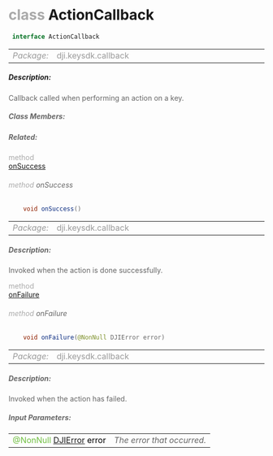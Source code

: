 <div class="article"><h1 ><font color="#AAA">class </font>ActionCallback</h1></div>

~~~java
 interface ActionCallback 
~~~

<html><table class="table-supportedby"><tr valign="top"><td width=15%><font color="#999"><i>Package:</i></td><td width=85%><font color="#999">dji.keysdk.callback</td></tr></table></html>



##### Description:



<font color="#666">Callback called when performing an action on a key.



##### Class Members:



##### Related:

<div class="api-row" id="djikeymanager_actioncallback_interface_onsuccess"><div class="api-col left"></div><div class="api-col middle" style="color:#AAA">method</div><div class="api-col right"><a class="trigger" href="#djikeymanager_actioncallback_interface_onsuccess_inline">onSuccess</a></div></div><div class="inline-doc" id="djikeymanager_actioncallback_interface_onsuccess_inline"

><div class="article"><h6 ><font color="#AAA">method </font>onSuccess</h6></div>

~~~java
    void onSuccess()
~~~

<html><table class="table-supportedby"><tr valign="top"><td width=15%><font color="#999"><i>Package:</i></td><td width=85%><font color="#999">dji.keysdk.callback</td></tr></table></html>



##### Description:



<font color="#666">Invoked when the action is done successfully.

</div>

<div class="api-row" id="djikeymanager_actioncallback_interface_onfailure"><div class="api-col left"></div><div class="api-col middle" style="color:#AAA">method</div><div class="api-col right"><a class="trigger" href="#djikeymanager_actioncallback_interface_onfailure_inline">onFailure</a></div></div><div class="inline-doc" id="djikeymanager_actioncallback_interface_onfailure_inline"

><div class="article"><h6 ><font color="#AAA">method </font>onFailure</h6></div>

~~~java
    void onFailure(@NonNull DJIError error)
~~~

<html><table class="table-supportedby"><tr valign="top"><td width=15%><font color="#999"><i>Package:</i></td><td width=85%><font color="#999">dji.keysdk.callback</td></tr></table></html>



##### Description:



<font color="#666">Invoked when the action has failed.



##### Input Parameters:

<html><table class="table-inline-parameters"><tr valign="top"><td><font color="#70BF41">@NonNull <a href="/Components/SDKError/DJIError.html#djierror">DJIError</a> <font color="#000">error</td><td><font color="#666"><i>The error that occurred.</i></td></tr></table></html></div>


